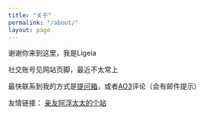 ```yaml
---
title: "关于"
permalink: "/about/"
layout: page
---
```

谢谢你来到这里，我是Ligeia

社交账号见网站页脚，最近不太常上

最快联系到我的方式是[提问箱](https://marshmallow-qa.com/ligeia_li)，或者[AO3](https://archiveofourown.org/users/Ligeia13/)评论（会有邮件提示）

友情链接：
[亲友阿浮太太的个站](https://coococola.home.blog/)
